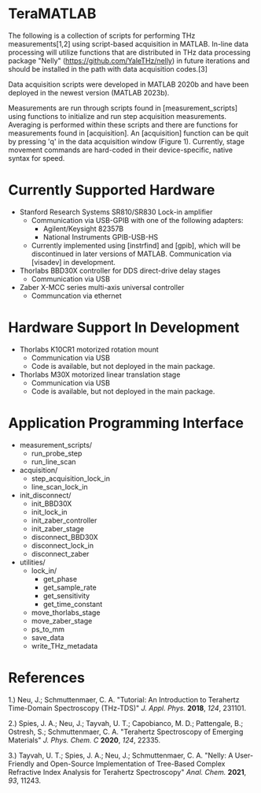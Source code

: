 # TeraMATLAB
The following is a collection of scripts for performing THz measurements[1,2] using script-based acquisition in MATLAB. In-line data processing will utilize functions that are distributed in THz data processing package "Nelly" (https://github.com/YaleTHz/nelly) in future iterations and should be installed in the path with data acquisition codes.[3]

Data acquisition scripts were developed in MATLAB 2020b and have been deployed in the newest version (MATLAB 2023b).

Measurements are run through scripts found in [measurement_scripts] using functions to initialize and run step acquisition measurements. Averaging is performed within these scripts and there are functions for measurements found in [acquisition]. An [acquisition] function can be quit by pressing 'q' in the data acquisition window (Figure 1). Currently, stage movement commands are hard-coded in their device-specific, native syntax for speed.

# Currently Supported Hardware
- Stanford Research Systems SR810/SR830 Lock-in amplifier
  - Communication via USB-GPIB with one of the following adapters:
    - Agilent/Keysight 82357B
    - National Instruments GPIB-USB-HS
  - Currently implemented using [instrfind] and [gpib], which will be discontinued in later versions of MATLAB. Communication via [visadev] in development.
- Thorlabs BBD30X controller for DDS direct-drive delay stages
  - Communication via USB
- Zaber X-MCC series multi-axis universal controller
  - Communcation via ethernet

# Hardware Support In Development
- Thorlabs K10CR1 motorized rotation mount
  - Communication via USB
  - Code is available, but not deployed in the main package.
- Thorlabs M30X motorized linear translation stage
  - Communication via USB
  - Code is available, but not deployed in the main package.
 
# Application Programming Interface
- measurement_scripts/
  - run_probe_step
  - run_line_scan
- acquisition/
  - step_acquisition_lock_in
  - line_scan_lock_in
- init_disconnect/
  - init_BBD30X
  - init_lock_in
  - init_zaber_controller
  - init_zaber_stage
  - disconnect_BBD30X
  - disconnect_lock_in
  - disconnect_zaber
- utilities/
  - lock_in/
    - get_phase
    - get_sample_rate
    - get_sensitivity
    - get_time_constant
  - move_thorlabs_stage
  - move_zaber_stage
  - ps_to_mm
  - save_data
  - write_THz_metadata

# References
1.) Neu, J.; Schmuttenmaer, C. A. "Tutorial: An Introduction to Terahertz Time-Domain Spectroscopy (THz-TDS)" _J. Appl. Phys._ **2018**, _124_, 231101.

2.) Spies, J. A.; Neu, J.; Tayvah, U. T.; Capobianco, M. D.; Pattengale, B.; Ostresh, S.; Schmuttenmaer, C. A. "Terahertz Spectroscopy of Emerging Materials" _J. Phys. Chem. C_ **2020**, _124_, 22335.

3.) Tayvah, U. T.; Spies, J. A.; Neu, J.; Schmuttenmaer, C. A. "Nelly: A User-Friendly and Open-Source Implementation of Tree-Based Complex Refractive Index Analysis for Terahertz Spectroscopy" _Anal. Chem._ **2021**, _93_, 11243.
